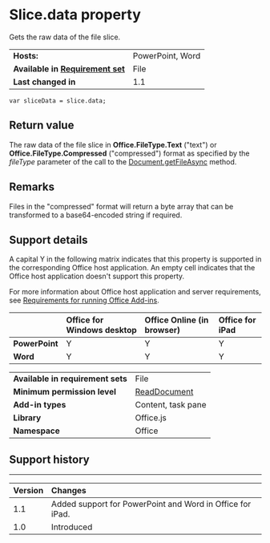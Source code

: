 
# Slice.data property
Gets the raw data of the file slice.

|||
|:-----|:-----|
|**Hosts:**|PowerPoint, Word|
|**Available in [Requirement set](http://msdn.microsoft.com/library/6b6702f2-b0a5-46ab-a356-8dda897ca8ae%28Office.15%29.aspx)**|File|
|**Last changed in**|1.1|

```
var sliceData = slice.data;
```


## Return value

The raw data of the file slice in  **Office.FileType.Text** ("text") or **Office.FileType.Compressed** ("compressed") format as specified by the _fileType_ parameter of the call to the [Document.getFileAsync](../../reference/shared/document.getfileasync.md) method.


## Remarks

Files in the "compressed" format will return a byte array that can be transformed to a base64-encoded string if required.


## Support details


A capital Y in the following matrix indicates that this property is supported in the corresponding Office host application. An empty cell indicates that the Office host application doesn't support this property.

For more information about Office host application and server requirements, see [Requirements for running Office Add-ins](../../docs/overview/requirements-for-running-office-add-ins.md).


||**Office for Windows desktop**|**Office Online (in browser)**|**Office for iPad**|
|:-----|:-----|:-----|:-----|
|**PowerPoint**|Y|Y|Y|
|**Word**|Y|Y|Y|


|||
|:-----|:-----|
|**Available in requirement sets**|File|
|**Minimum permission level**|[ReadDocument](../../docs/develop/requesting-permissions-for-api-use-in-content-and-task-pane-add-ins.md)|
|**Add-in types**|Content, task pane|
|**Library**|Office.js|
|**Namespace**|Office|

## Support history



****


|**Version**|**Changes**|
|:-----|:-----|
|1.1|Added support for PowerPoint and Word in Office for iPad.|
|1.0|Introduced|
